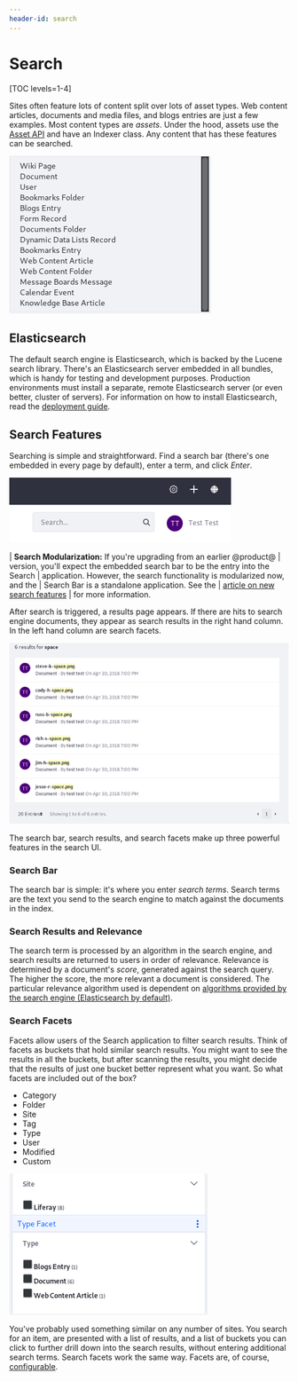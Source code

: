 ```yaml
---
header-id: search
---
```


# Search

[TOC levels=1-4]

Sites often feature lots of content split over lots of asset types.  Web content
articles, documents and media files, and blogs entries are just a few examples.
Most content types are *assets*. Under the hood, assets use the
[Asset API](/docs/7-1/tutorials/-/knowledge_base/t/asset-framework) 
and have an Indexer class. Any content that has these features can be
searched. 

![Figure 1: The Type Facet configuration lists the searchable out-of-the-box asset types.](../../images/search-assets.png)

## Elasticsearch

The default search engine is Elasticsearch, which is backed by the Lucene
search library. There's an Elasticsearch server embedded in all bundles, which
is handy for testing and development purposes. Production environments must
install a separate, remote Elasticsearch server (or even better, cluster of
servers).  For information on how to install Elasticsearch, read the 
[deployment guide](/docs/7-1/deploy/-/knowledge_base/d/installing-elasticsearch).

## Search Features

Searching is simple and straightforward. Find a search bar (there's one embedded
in every page by default), enter a term, and click *Enter*.

![Figure 2: There's a search bar embedded on all pages by default.](../../images/search-bar.png)

| **Search Modularization:** If you're upgrading from an earlier @product@
| version, you'll expect the embedded search bar to be the entry into the Search
| application.  However, the search functionality is modularized now, and the
| Search Bar is a standalone application. See the
| [article on new search features](/docs/7-1/user/-/knowledge_base/u/whats-new-with-search)
| for more information.

After search is triggered, a results page appears. If there are hits to search
engine documents, they appear as search results in the right hand column. In the
left hand column are search facets.

![Figure 3: Results are displayed in the Search Results portlet.](../../images/search-results.png)

The search bar, search results, and search facets make up three powerful
features in the search UI.

### Search Bar

The search bar is simple: it's where you enter *search terms*. Search terms are
the text you send to the search engine to match against the documents in the
index. 

### Search Results and Relevance

The search term is processed by an algorithm in the search engine, and search
results are returned to users in order of relevance. Relevance is determined by
a document's *score*, generated against the search query. The higher the score,
the more relevant a document is considered. The particular relevance algorithm
used is dependent on 
[algorithms provided by the search engine (Elasticsearch by default)](https://www.elastic.co/guide/en/elasticsearch/guide/current/relevance-intro.html#relevance-intro).

### Search Facets

Facets allow users of the Search application to filter search results. Think of
facets as buckets that hold similar search results. You might want to see the
results in all the buckets, but after scanning the results, you might decide
that the results of just one bucket better represent what you want. So what
facets are included out of the box?

- Category
- Folder
- Site
- Tag
- Type
- User
- Modified
- Custom

![Figure 4: *Site* and *Type* are two of the facet sets you'll encounter. They let you drill down to results that contain the search terms you entered.](../../images/search-faceted-search.png)

You've probably used something similar on any number of sites. You search for an
item, are presented with a list of results, and a list of buckets you can click
to further drill down into the search results, without entering additional
search terms. Search facets work the same way. Facets are, of course,
[configurable](/docs/7-1/user/-/knowledge_base/u/facets).
